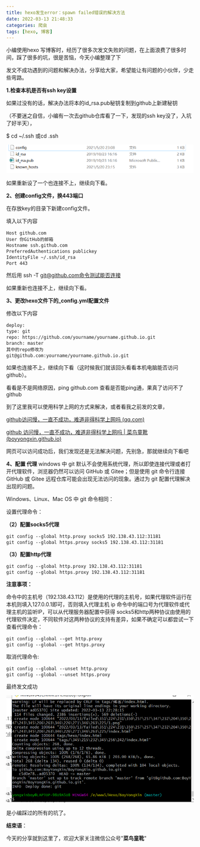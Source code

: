 ```yaml
---
title: hexo发生error：spawn failed错误的解决方法
date: 2022-03-13 21:48:33
categories: 爬虫
tags: [hexo, 博客]
---
```


小编使用hexo 写博客时，经历了很多次发文失败的问题，在上面浪费了很多时间，踩了很多的坑，很是苦恼，今天小编整理了下

发文不成功遇到的问题和解决办法，分享给大家，希望能让有问题的小伙伴，少走些弯路。

<!--more-->

**1.检查本机是否有ssh key设置**

如果过没有的话，解决办法将本的id_rsa.pub秘钥复制到github上新建秘钥

（不要迷之自信，小编有一次去github仓库看了一下，发现的ssh key没了，入坑了好半天），

$ cd ~/.ssh 或cd .ssh

<img src="./failed错误的解决方法/1.png" style="zoom: 100%;" />



如果重新设了一个也连接不上，继续向下看。

**2、创建config文件，换443端口**

在存放key的目录下新建config文件。

填入以下内容

```
Host github.com
User 你GitHub的邮箱
Hostname ssh.github.com
PreferredAuthentications publickey
IdentityFile ~/.ssh/id_rsa
Port 443
```

然后用 ssh -T git@github.com命令测试能否连接

如果重新也连接不上，继续向下看。

**3、更改hexo文件下的_config.yml配置文件**

修改以下内容

```
deploy:
type: git
repo: https://github.com/yourname/yourname.github.io.git
branch: master
其中的repo修改为
git@github.com:yourname/yourname.github.io.git
```



如果也连接不上，继续向下看（这时候我们就该回头看看本机电脑能否访问github）。

看看是不是网络原因，ping  github.com 查看是否能ping通，果真了访问不了github

到了这里我可以使用科学上网的方式来解决，或者看我之前发的文章，

[github访问慢，一直不成功，难道非得科学上网吗 (qq.com)](https://mp.weixin.qq.com/s?__biz=MzI5ODYzMTkxMQ==&mid=2247484031&idx=1&sn=2ef515cc09ebf069c5c769ebf0cc49da&chksm=eca395f7dbd41ce14abd7666120fc65cc98b72858969e0057dadcc28d3c26e759039c3df4638&token=2073142941&lang=zh_CN#rd)

[github 访问慢，一直不成功，难道非得科学上网吗 | 菜鸟童靴 (boyyongxin.github.io)](https://boyyongxin.github.io/2022/03/06/github访问慢，一直不成功，难道非得科学上网吗/)



网页可以访问成功后，我们发现还是无法解决问题，先别急，那就继续向下看吧



**4、配置 代理**
windows 中 git 默认不会使用系统代理，所以即使连接代理或者打开代理软件，浏览器仍然可以访问 GitHub 或 Gitee；但是使用 git 命令行连接 GitHub 或 Gitee 远程仓库可能会出现无法访问的现象。通过为 git 配置代理解决出现的问题。

Windows、Linux、Mac OS 中 git 命令相同：

设置代理命令：

**（2）配置socks5代理**

```
git config --global http.proxy socks5 192.138.43.112:31181
git config --global https.proxy socks5 192.138.43.112:31181
```

**（3）配置http代理**

```
git config --global http.proxy 192.138.43.112:31181
git config --global https.proxy 192.138.43.112:31181
```


**注意事项：**

命令中的主机号（192.138.43.112）是使用的代理的主机号，如果代理软件运行在本机则填入127.0.0.1即可，否则填入代理主机 ip
命令中的端口号为代理软件或代理主机的监听IP，可以从代理服务器配置中获得
socks5和http两种协议由使用的代理软件决定，不同软件对这两种协议的支持有差异，如果不确定可以都尝试一下
查看代理命令：

```
git config --global --get http.proxy
git config --global --get https.proxy
```


取消代理命令:

```
git config --global --unset http.proxy
git config --global --unset https.proxy
```



最终发文成功

<img src="./failed错误的解决方法/2.jpg" style="zoom: 100%;" />



是小编踩过的所有的坑了。

**结束语**：

​	今天的分享就到这里了，欢迎大家关注微信公众号"**菜鸟童靴**"
